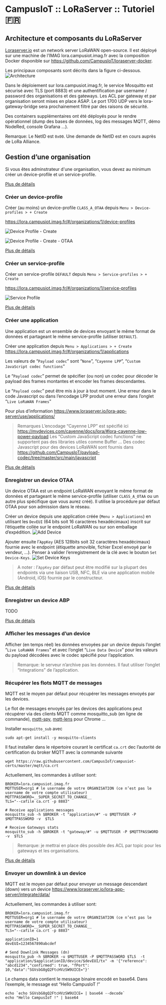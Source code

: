 # CampusIoT :: LoRaServer :: Tutoriel :fr:

## Architecture et composants du LoRaServer
[Loraserver.io](https://www.loraserver.io/) est un network server LoRaWAN open-source.
Il est déployé sur une machine de l’IMAG lora.campusiot.imag.fr avec la composition Docker disponible sur https://github.com/CampusIoT/loraserver-docker.

Les principaux composants sont décrits dans la figure ci-dessous.
![Architecture](https://www.loraserver.io/img/architecture.png)

Dans le déploiement sur lora.campusiot.imag.fr, le service Mosquitto est sécurisé avec TLS (port 8883) et une authentification par username / password des organisations et des gateways. Les ACL par gateway et par organisation seront mises en place ASAP. Le port 1700 UDP vers le lora-gateway-bridge sera prochainement filtré par des raisons de sécurité.

Des containers supplémentaires ont été déployés pour le rendre opérationnel (dump des bases de données, log des messages MQTT, démo NodeRed, console Grafana …).

Remarque: Le NetID est `0x00`. Une demande de NetID est en cours auprès de LoRa Alliance.

## Gestion d’une organisation
Si vous êtes adminstrateur d'une organisation, vous devez au minimum créer un device-profile et un service-profile.

[Plus de détails](https://www.loraserver.io/lora-app-server/use/organizations/)

### Créer un device-profile
Créer (au moins) un device-profile `CLASS_A_OTAA` depuis `Menu > Device-profiles > + Create`

https://lora.campusiot.imag.fr/#/organizations/1/device-profiles

![Device Profile - Create](images/device-profile-create.png)

![Device Profile - Create - OTAA](images/device-profile-create-otaa.png)

[Plus de détails](https://www.loraserver.io/lora-app-server/use/device-profiles/)

### Créer un service-profile
Créer un service-profile `DEFAULT` depuis `Menu > Service-profiles > + Create`

https://lora.campusiot.imag.fr/#/organizations/1/service-profiles

![Service Profile](images/service-profile-create.png)

[Plus de détails](https://www.loraserver.io/lora-app-server/use/service-profiles/)

### Créer une application
Une application est un ensemble de devices envoyant le même format de données et partageant le même service-profile (utiliser `DEFAULT`).

Créer une application depuis `Menu > Applications > + Create`
https://lora.campusiot.imag.fr/#/organizations/1/applications


Les valeurs de “`Payload codec`” sont “`None`”, “`Cayenne LPP`”, “`Custom JavaScript codec functions`”

Le “`Payload codec`” permet de spécifier (ou non) un codec pour décoder le payload des frames montantes et encoder les frames descendantes.

Le “`Payload codec`” peut être mis à jour à tout moment. Une erreur dans le code Javascript ou dans l’encodage LPP produit une erreur dans l’onglet “`Live LoRaWAN Frames`”


Pour plus d’information https://www.loraserver.io/lora-app-server/use/applications/

> Remarques
> L’encodage “Cayenne LPP” est spécifié ici https://mydevices.com/cayenne/docs/lora/#lora-cayenne-low-power-payload
> Les “Custom JavaScript codec functions” ne supportent pas des libraries utiles comme Buffer ...
> Des codec Javascript pour des devices LoRaWAN sont fournis dans https://github.com/CampusIoT/payload-codec/tree/master/src/main/javascript

[Plus de détails](https://www.loraserver.io/lora-app-server/use/applications/)

### Enregistrer un device OTAA
Un device OTAA est un endpoint LoRaWAN envoyant le même format de données et partageant le même service-profile (utiliser `CLASS_A_OTAA` ou un autre plus spécifique que vous aurez créé). Il utilise la procédure par défaut OTAA pour son admission dans le réseau.

Créer un device depuis une application créée (`Menu > Applications`) en utilisant les `DevEUI` (64 bits soit 16 caractères hexadécimaux) inscrit sur l’étiquette collée sur le endpoint LoRaWAN ou sur son emballage d’expédition.
![Add Device](images/device-add.png)



Ajouter ensuite l’`AppKey` (AES 128bits soit 32 caractères hexadécimaux) fournie avec le endpoint (étiquette amovible, fichier Excel envoyé par le vendeur, …). Penser à valider l’enregistrement de la clé avec le bouton `Set Device-Keys`.
![Set Device Keys](images/device-set-device-keys.png)


> A noter : l’`AppKey` par défaut peut être modifié sur la plupart des endpoints via une liaison USB, NFC, BLE via une application mobile (Android, iOS) fournie par le constructeur.

[Plus de détails](https://www.loraserver.io/lora-app-server/use/devices/)

### Enregistrer un device ABP
TODO

[Plus de détails](https://www.loraserver.io/lora-app-server/use/devices/)

### Afficher les messages d’un device
Afficher (en temps réel) les données envoyées par un device depuis l’onglet “`Live LoRaWAN Frames`” et avec l’onglet “`Live Data Device`” pour les valeurs du payload décodées avec le codec spécifié pour l’application.

> Remarque: le serveur n’archive pas les données. Il faut utiliser l’onglet “Integrations” de l’application.

### Récupérer les flots MQTT de messages
MQTT est le moyen par défaut pour récupérer les messages envoyés par les devices.

Le flot de messages envoyés par les devices des applications peut récupérer via des clients MQTT comme mosquitto_sub (en ligne de commande), [mqtt-spy](https://kamilfb.github.io/mqtt-spy/), [mqtt-lens](https://chrome.google.com/webstore/detail/mqttlens/hemojaaeigabkbcookmlgmdigohjobjm) pour Chrome ...

Installer `mosquitto_sub` avec
```
sudo apt-get install -y mosquitto-clients
```

Il faut installer dans le répertoire courant le certificat `ca.crt` dec l’autorité de certification du broker MQTT avec la commande suivante
```
wget https://raw.githubusercontent.com/CampusIoT/campusiot-certs/master/mqtt/ca.crt
```

Actuellement, les commandes à utiliser sont:

```
BROKER=lora.campusiot.imag.fr
MQTTUSER=org1 # le username de votre ORGANISATION (ce n’est pas le username de votre compte utilisateur)
MQTTPASSWORD=__SUPER_SECRET_TO_CHANGE__
TLS="--cafile ca.crt -p 8883"

# Receive applications messages
mosquitto_sub -h $BROKER -t "application/#" -u $MQTTUSER -P $MQTTPASSWORD -v  $TLS

# Receive Gateways stats
mosquitto_sub -h $BROKER -t "gateway/#" -u $MQTTUSER -P $MQTTPASSWORD -v  $TLS
```

> Remarque: je mettrai en place dès possible des ACL par topic pour les gateways et les organisations.

[Plus de détails](https://www.loraserver.io/lora-app-server/integrate/data/)

### Envoyer un downlink à un device
MQTT est le moyen par défaut pour envoyer un message descendant (down) vers un device https://www.loraserver.io/lora-app-server/integrate/data/

Actuellement, les commandes à utiliser sont:

```
BROKER=lora.campusiot.imag.fr
MQTTUSER=org1 # le username de votre ORGANISATION (ce n’est pas le username de votre compte utilisateur)
MQTTPASSWORD=__SUPER_SECRET_TO_CHANGE__
TLS="--cafile ca.crt -p 8883"

applicationID=1
devEUI=1234567890abcdef

# Send Downlink Messages (dn)
mosquitto_pub -h $BROKER -u $MQTTUSER -P $MQTTPASSWORD $TLS  -t "application/$applicationID/device/$devEUI/tx" -m '{"reference": "abcd1234","confirmed": true, "fPort": 10,"data":"SGVsbG8gQ2FtcHVzSW9UICE="}'
```

Le champs data contient le message binaire encodé en base64.
Dans l’exemple, le message est “Hello CampusIoT !”

```
echo `echo SGVsbG8gQ2FtcHVzSW9UICE= | base64 --decode`
echo "Hello CampusIoT !" | base64
```
